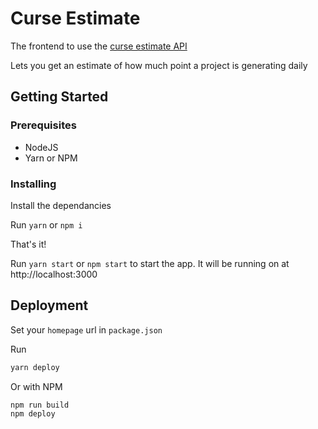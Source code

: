 # Curse Estimate

The frontend to use the [curse estimate API](https://curse-point-estimator.herokuapp.com/estimate/)

Lets you get an estimate of how much point a project is generating daily

## Getting Started

### Prerequisites

- NodeJS
- Yarn or NPM

### Installing

Install the dependancies

Run
`yarn` or `npm i`

That's it!

Run `yarn start` or `npm start` to start the app. It will be running on at http://localhost:3000

## Deployment

Set your `homepage` url in `package.json`

Run

```sh
yarn deploy
```

Or with NPM

```sh
npm run build
npm deploy
```
